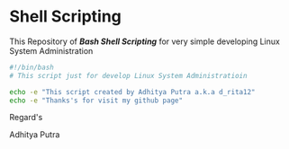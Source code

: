 # **Shell Scripting**
This Repository of ***Bash Shell Scripting*** for very simple developing Linux System Administration
````bash
#!/bin/bash
# This script just for develop Linux System Administratioin

echo -e "This script created by Adhitya Putra a.k.a d_rita12"
echo -e "Thanks's for visit my github page"
````

Regard's

Adhitya Putra
